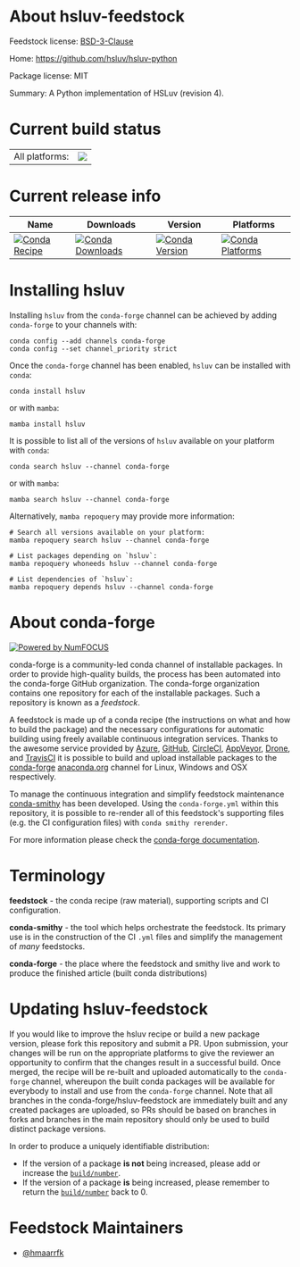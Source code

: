 About hsluv-feedstock
=====================

Feedstock license: [BSD-3-Clause](https://github.com/conda-forge/hsluv-feedstock/blob/main/LICENSE.txt)

Home: https://github.com/hsluv/hsluv-python

Package license: MIT

Summary: A Python implementation of HSLuv (revision 4).

Current build status
====================


<table><tr><td>All platforms:</td>
    <td>
      <a href="https://dev.azure.com/conda-forge/feedstock-builds/_build/latest?definitionId=8619&branchName=main">
        <img src="https://dev.azure.com/conda-forge/feedstock-builds/_apis/build/status/hsluv-feedstock?branchName=main">
      </a>
    </td>
  </tr>
</table>

Current release info
====================

| Name | Downloads | Version | Platforms |
| --- | --- | --- | --- |
| [![Conda Recipe](https://img.shields.io/badge/recipe-hsluv-green.svg)](https://anaconda.org/conda-forge/hsluv) | [![Conda Downloads](https://img.shields.io/conda/dn/conda-forge/hsluv.svg)](https://anaconda.org/conda-forge/hsluv) | [![Conda Version](https://img.shields.io/conda/vn/conda-forge/hsluv.svg)](https://anaconda.org/conda-forge/hsluv) | [![Conda Platforms](https://img.shields.io/conda/pn/conda-forge/hsluv.svg)](https://anaconda.org/conda-forge/hsluv) |

Installing hsluv
================

Installing `hsluv` from the `conda-forge` channel can be achieved by adding `conda-forge` to your channels with:

```
conda config --add channels conda-forge
conda config --set channel_priority strict
```

Once the `conda-forge` channel has been enabled, `hsluv` can be installed with `conda`:

```
conda install hsluv
```

or with `mamba`:

```
mamba install hsluv
```

It is possible to list all of the versions of `hsluv` available on your platform with `conda`:

```
conda search hsluv --channel conda-forge
```

or with `mamba`:

```
mamba search hsluv --channel conda-forge
```

Alternatively, `mamba repoquery` may provide more information:

```
# Search all versions available on your platform:
mamba repoquery search hsluv --channel conda-forge

# List packages depending on `hsluv`:
mamba repoquery whoneeds hsluv --channel conda-forge

# List dependencies of `hsluv`:
mamba repoquery depends hsluv --channel conda-forge
```


About conda-forge
=================

[![Powered by
NumFOCUS](https://img.shields.io/badge/powered%20by-NumFOCUS-orange.svg?style=flat&colorA=E1523D&colorB=007D8A)](https://numfocus.org)

conda-forge is a community-led conda channel of installable packages.
In order to provide high-quality builds, the process has been automated into the
conda-forge GitHub organization. The conda-forge organization contains one repository
for each of the installable packages. Such a repository is known as a *feedstock*.

A feedstock is made up of a conda recipe (the instructions on what and how to build
the package) and the necessary configurations for automatic building using freely
available continuous integration services. Thanks to the awesome service provided by
[Azure](https://azure.microsoft.com/en-us/services/devops/), [GitHub](https://github.com/),
[CircleCI](https://circleci.com/), [AppVeyor](https://www.appveyor.com/),
[Drone](https://cloud.drone.io/welcome), and [TravisCI](https://travis-ci.com/)
it is possible to build and upload installable packages to the
[conda-forge](https://anaconda.org/conda-forge) [anaconda.org](https://anaconda.org/)
channel for Linux, Windows and OSX respectively.

To manage the continuous integration and simplify feedstock maintenance
[conda-smithy](https://github.com/conda-forge/conda-smithy) has been developed.
Using the ``conda-forge.yml`` within this repository, it is possible to re-render all of
this feedstock's supporting files (e.g. the CI configuration files) with ``conda smithy rerender``.

For more information please check the [conda-forge documentation](https://conda-forge.org/docs/).

Terminology
===========

**feedstock** - the conda recipe (raw material), supporting scripts and CI configuration.

**conda-smithy** - the tool which helps orchestrate the feedstock.
                   Its primary use is in the construction of the CI ``.yml`` files
                   and simplify the management of *many* feedstocks.

**conda-forge** - the place where the feedstock and smithy live and work to
                  produce the finished article (built conda distributions)


Updating hsluv-feedstock
========================

If you would like to improve the hsluv recipe or build a new
package version, please fork this repository and submit a PR. Upon submission,
your changes will be run on the appropriate platforms to give the reviewer an
opportunity to confirm that the changes result in a successful build. Once
merged, the recipe will be re-built and uploaded automatically to the
`conda-forge` channel, whereupon the built conda packages will be available for
everybody to install and use from the `conda-forge` channel.
Note that all branches in the conda-forge/hsluv-feedstock are
immediately built and any created packages are uploaded, so PRs should be based
on branches in forks and branches in the main repository should only be used to
build distinct package versions.

In order to produce a uniquely identifiable distribution:
 * If the version of a package **is not** being increased, please add or increase
   the [``build/number``](https://docs.conda.io/projects/conda-build/en/latest/resources/define-metadata.html#build-number-and-string).
 * If the version of a package **is** being increased, please remember to return
   the [``build/number``](https://docs.conda.io/projects/conda-build/en/latest/resources/define-metadata.html#build-number-and-string)
   back to 0.

Feedstock Maintainers
=====================

* [@hmaarrfk](https://github.com/hmaarrfk/)

